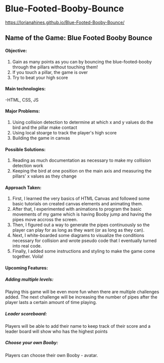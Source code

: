 # Blue-Footed-Booby-Bounce
https://lorianahines.github.io/Blue-Footed-Booby-Bounce/

## Name of the Game: Blue Footed Booby Bounce 

#### Objective: 
  1. Gain as many points as you can by bouncing the blue-footed-booby through the pillars without touching them! 
  2. If you touch a pillar, the game is over
  3. Try to beat your high score

#### Main technologies: 
  -HTML, CSS, JS

#### Major Problems: 
  1. Using collision detection to determine at which x and y values do the bird and the pillar make contact
  2. Using local stoarge to track the player's high score
  3. Building the game in canvas
  
#### Possible Solutions:
  1. Reading as much documentation as necessary to make my collision detection work
  2. Keeping the bird at one position on the main axis and measuring the pillars' x values as they change

#### Approach Taken:
  1. First, I learned the very basics of HTML Canvas and followed some basic tutorials on created canvas elements and animating them.
  2. After that, I experimented with animations to program the basic movements of my game which is having Booby jump and having the pipes move accross the screen.
  3. Then, I figured out a way to generate the pipes continuously so the player can play for as long as they want (or as long as they can).
  4. Next, I white-boarded some diagrams to visualize the conditions necessary for collision and wrote pseudo code that I eventually turned into real code.
  5. Finally, I added some instructions and styling to make the game come together. Voila!
  
#### Upcoming Features:

##### Adding multiple levels:
Playing this game will be even more fun when there are multiple challenges added. The next challenge will be increasing the number of pipes after the player lasts a certain amount of time playing.  
##### Leader scoreboard: 
Players will be able to add their name to keep track of their score and a leader board will show who has the highest points
##### Choose your own Booby: 
Players can choose their own Booby - avatar.
